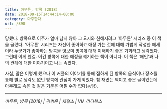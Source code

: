 ```yaml
---
title: 아무튼, 방콕 (2018)
date: 2018-09-15T14:44:14+00:00
category: 마주한다
url: /898
---
```


당했다. 방콕으로 이주가 얼마 남지 않아 그 도시와 친해지려고 '아무튼' 시리즈 중 이 책을 골랐다. '아무튼' 시리즈는 자신이 좋아하고 애정 가는 것에 대해 가볍게 작성한 에세이라 누군가가 좋아하는 방콕을 엿보며 방콕에 대해 이해하기 좋은 기회라고 생각했다. 그런데 이게 웬걸. 이건 방콕에 대한 애정을 얘기하는 책이 아니다. 이 책은 '애인'과 나의 관계에 대한 이야기이고 나는 속았다.

사실, 말은 이렇게 했으나 이 커플의 이야기를 통해 접하게 된 방콕의 음식이나 장소를 통해 별로 생각도 없던 방콕에 관심이 가게 되었다. 참 재밌는 책이고 좋은 글이었는데 아무래도 속은 것 같은 기분은 어쩔 수가 없다(농담).

---

_아무튼, 방콕 (2018) | 김병운 | 제철소 | VIA 리디북스_
